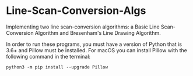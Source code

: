# Line-Scan-Conversion-Algs
Implementing two line scan-conversion algorithms: a Basic Line Scan-Conversion Algorithm and Bresenham's Line Drawing Algorithm.

In order to run these programs, you must have a version of Python that
is 3.6+ and Pillow must be installed. For macOS you can install Pillow
with the following command in the terminal:

    python3 -m pip install --upgrade Pillow
